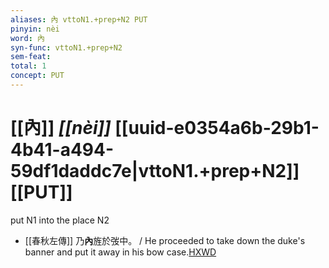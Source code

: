 ```yaml
---
aliases: 內 vttoN1.+prep+N2 PUT
pinyin: nèi
word: 內
syn-func: vttoN1.+prep+N2
sem-feat: 
total: 1
concept: PUT 
---
```

# [[內]] *[[nèi]]*  [[uuid-e0354a6b-29b1-4b41-a494-59df1daddc7e|vttoN1.+prep+N2]] [[PUT]]
put N1 into the place N2
 - [[春秋左傳]] 乃**內**旌於弢中。 / He proceeded to take down the duke's banner and put it away in his bow case.[HXWD](https://hxwd.org/textview.html?location=KR1e0001_tls_008-363a.22)